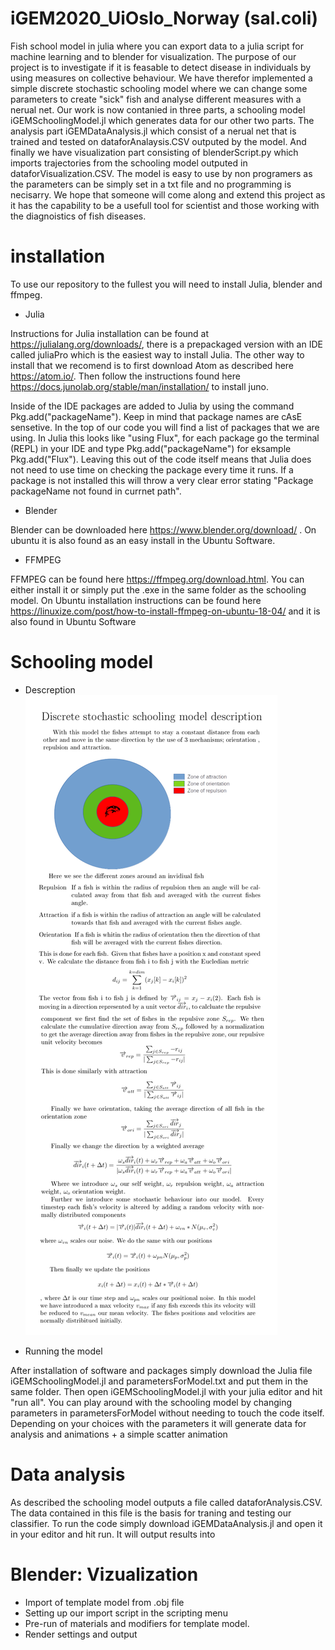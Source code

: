# iGEM2020_UiOslo_Norway (sal.coli)
Fish school model in julia where you can export data to a julia script for machine learning and to blender for visualization. 
The purpose of our project is to investigate if it is feasable to detect disease in individuals by using measures on collective behaviour. We have therefor 
implemented a simple discrete stochastic schooling model where we can change some parameters to create "sick" fish and analyse different measures with a nerual net. Our work is now contanied in three parts, a schooling model iGEMSchoolingModel.jl which generates data for our other two parts. The analysis part iGEMDataAnalysis.jl which consist of a nerual net that is trained and tested on dataforAnalaysis.CSV outputed by the model. And finally we have visualization part consisting of blenderScript.py which imports trajectories from the schooling model outputed in dataforVisualization.CSV. The model is easy to use by non programers as the parameters can be simply set in a txt file and no programming is necisarry. We hope that someone will come along and extend this project as it has the capability to be a usefull tool for scientist and those working with the diagnoistics of fish diseases.
# installation 

To use our repository to the fullest you will need to install Julia, blender and ffmpeg. 

- Julia 

Instructions for Julia installation can be found at https://julialang.org/downloads/, there is a prepackaged version with an IDE called juliaPro which is the easiest way to install Julia. The other way to install that we recomend is to first download Atom as described here https://atom.io/. Then follow the instructions found here https://docs.junolab.org/stable/man/installation/ to install juno. 

Inside of the IDE packages are added to Julia by using the command Pkg.add("packageName"). Keep in mind that package names are cAsE sensetive. In the top of our code you will find a list of packages that we are using. In Julia this looks like "using Flux", for each package go the terminal (REPL) in your IDE and type Pkg.add("packageName") for eksample Pkg.add("Flux"). Leaving this out of the code itself means that Julia does not need to use time on checking the package every time it runs. If a package is not installed this will throw a very clear error stating "Package packageName not found in currnet path". 


- Blender

Blender can be downloaded here https://www.blender.org/download/ . On ubuntu it is also found as an easy install in the Ubuntu Software. 

- FFMPEG

FFMPEG can be found here https://ffmpeg.org/download.html. You can either install it or simply put the .exe in the same folder as the schooling model. On Ubuntu installation instructions can be found here https://linuxize.com/post/how-to-install-ffmpeg-on-ubuntu-18-04/ and it is also found in Ubuntu Software


# Schooling model 
- Descreption 
![Model description](https://github.com/iGEMOslo/iGEM2020_UiOslo_Norway/blob/Parameters-in-separate-text-file/discreteschoolingmodeltest.png)


- Running the model 

After installation of software and packages simply download the Julia file iGEMSchoolingModel.jl and parametersForModel.txt and put them in the same folder. Then open iGEMSchoolingModel.jl with your julia editor and hit "run all". You can play around with the schooling model by changing parameters in parametersForModel without needing to touch the code itself. Depending on your choices with the parameters it will generate data for analysis and animations + a simple scatter animation 

# Data analysis 
As described the schooling model outputs a file called dataforAnalysis.CSV. The data contained in this file is the basis for traning and testing our classifier. To run the code simply download iGEMDataAnalysis.jl and open it in your editor and hit run. It will output results into 


# Blender: Vizualization
-   Import of template model from .obj file
-   Setting up our import script in the scripting menu
-   Pre-run of materials and modifiers for template model.
-   Render settings and output


